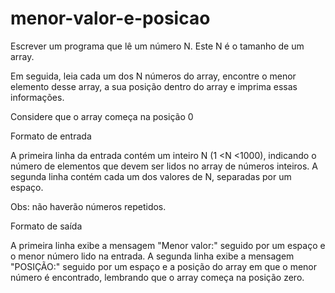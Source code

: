 # menor-valor-e-posicao
Escrever um programa que lê um número N. Este N é o tamanho de um array.

Em seguida, leia cada um dos N números do array, encontre o menor elemento desse array, a sua posição dentro do array e imprima essas informações.

Considere que o array começa na posição 0

Formato de entrada

A primeira linha da entrada contém um inteiro N (1 <N <1000), indicando o número de elementos que devem ser lidos no array de números inteiros. A segunda linha contém cada um dos valores de N, separadas por um espaço.

Obs: não haverão números repetidos.

Formato de saída

A primeira linha exibe a mensagem "Menor valor:" seguido por um espaço e o menor número lido na entrada. A segunda linha exibe a mensagem "POSIÇÃO:" seguido por um espaço e a posição do array em que o menor número é encontrado, lembrando que o array começa na posição zero.
